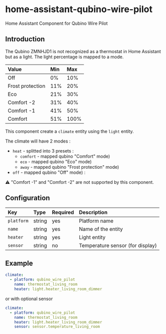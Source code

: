 # home-assistant-qubino-wire-pilot

Home Assistant Component for Qubino Wire Pilot

## Introduction

The Qubino ZMNHJD1 is not recognized as a thermostat in Home Assistant but as a light.
The light percentage is mapped to a mode.

| Value | Min | Max
:--- | :--- | :---
| Off              | 0%  | 10%
| Frost protection | 11% | 20%
| Eco              | 21% | 30%
| Comfort -2       | 31% | 40%
| Comfort -1       | 41% | 50%
| Comfort          | 51% | 100%

This component create a `climate` entity using the `light` entity.

The climate will have 2 modes :

- `heat` - splitted into 3 presets :
  - `comfort` - mapped qubino "Comfort" mode)
  - `eco` - mapped qubino "Eco" mode)
  - `away` - mapped qubino "Frost protection" mode)
- `off` - mapped qubino "Off" mode) :

:warning: "Comfort -1" and "Comfort -2" are not supported by this component.

## Configuration

| Key | Type | Required | Description
:--- | :--- | :--- | :---
| `platform` | string | yes | Platform name
| `name`     | string | yes | Name of the entity
| `heater`   | string | yes | Light entity
| `sensor`   | string | no  | Temperature sensor (for display)

## Example

```yaml
climate:
  - platform: qubino_wire_pilot
    name: thermostat_living_room
    heater: light.heater_living_room_dimmer
```

or with optional sensor

```yaml
climate:
  - platform: qubino_wire_pilot
    name: thermostat_living_room
    heater: light.heater_living_room_dimmer
    sensor: sensor.temperature_living_room
```
